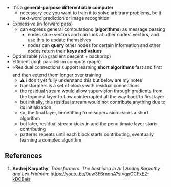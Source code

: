 - It's a **general-purpose differentiable computer**
	- necessary coz you want to train it to solve arbitrary problems, be it next-word prediction or image recognition
- Expressive (in forward pass)
	- can express general computations (**algorithms**) as message passing
		- nodes store vectors and can look at other nodes' vectors, and use this to update themselves
		- nodes can **query** other nodes for certain information and other nodes return their **keys and values**
- Optimizable (via gradient descent + backprop)
- Efficient (high parallelism compute graph)
- ⚡️Residual connections support learning **short algorithms** fast and first and then extend them longer over training 
	- ⚠️ i don't yet fully understand this but below are my notes
	- transformers is a set of blocks with residual connections 
	- the residual stream would allow supervision through gradients from the topmost layer to flow uninterrupted all the way back to first layer
	- but initially, this residual stream would not contribute anything due to its initialization
	- so, the final layer, benefitting from supervision learns a short algorithm
	- but later, residual stream kicks in and the penultimate layer starts contributing
	- patterns repeats until each block starts contributing, eventually learning a complex algorithm
## References
1. **Andrej Karpathy**, *Transformers: The best idea in AI | Andrej Karpathy and Lex Fridman*: https://youtu.be/9uw3F6rndnA?si=gpOCFxE2-kDCBais